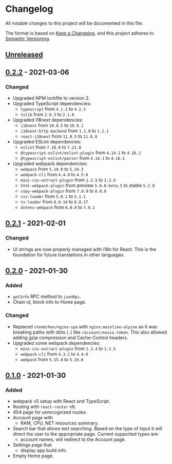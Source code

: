 # Changelog
All notable changes to this project will be documented in this file.

The format is based on [Keep a Changelog](https://keepachangelog.com/en/1.0.0/),
and this project adheres to [Semantic Versioning](https://semver.org/spec/v2.0.0.html).

## [Unreleased]

## [0.2.2] - 2021-03-06
### Changed
- Upgraded NPM lockfile to version 2.
- Upgraded TypeScript dependencies:
  - `typescript` from `4.1.3` to `4.2.3`
  - `tslib` from `2.0.3` to `2.1.0`
- Upgraded i18next dependencies:
  - `i18next` from `19.8.5` to `19.9.1`
  - `i18next-http-backend` from `1.1.0` to `1.1.1`
  - `react-i18next` from `11.8.5` to `11.8.8`
- Upgraded ESLint dependencies:
  - `eslint` from `7.18.0` to `7.21.0`
  - `@typescript-eslint/eslint-plugin` from `4.14.1` to `4.16.1`
  - `@typescript-eslint/parser` from `4.14.1` to `4.16.1`
- Upgraded webpack dependencies:
  - `webpack` from `5.19.0` to `5.24.3`
  - `webpack-cli` from `4.4.0` to `4.5.0`
  - `mini-css-extract-plugin` from `1.3.5` to `1.3.9`
  - `html-webpack-plugin` from preview `5.0.0-beta.5` to stable `5.2.0`
  - `copy-webpack-plugin` from `7.0.0` to `8.0.0`
  - `css-loader` from `5.0.1` to `5.1.1`
  - `ts-loader` from `8.0.14` to `8.0.17`
  - `dotenv-webpack` from `6.0.0` to `7.0.1`

## [0.2.1] - 2021-02-01
### Changed
- UI strings are now properly managed with i18n for React. This is the foundation for future translations in other languages.

## [0.2.0] - 2021-01-30
### Added
- `getInfo` RPC method to `jsonRpc`.
- Chain id, block info to Home page.

### Changed
- Replaced `steebchen/nginx-spa` with `nginx:mainline-alpine` as it was breaking paths with dots (`.`) like `/account/eosio.token`. This also allowed adding gzip compression and Cache-Control headers.
- Upgraded some webpack dependencies:
  - `mini-css-extract-plugin` from `1.3.4` to `1.3.5`
  - `webpack-cli` from `4.3.1` to `4.4.0`
  - `webpack` from `5.15.0` to `5.19.0`

## [0.1.0] - 2021-01-30
### Added
- webpack v5 setup with React and TypeScript.
- Routing with `react-router` v6.
- 404 page for unrecognized routes.
- Account page with
  - RAM, CPU, NET resources summary.
- Search bar that allows text searching. Based on the type of input it will direct the user to the appropriate page. Current supported types are:
  - account names, will redirect to the Account page.
- Settings page that
  - display app build info.
- Empty Home page.

[Unreleased]: https://github.com/matei-radu/eosio-toolbox/compare/v0.2.2...HEAD
[0.2.2]: https://github.com/matei-radu/eosio-toolbox/compare/v0.2.1...v0.2.2
[0.2.1]: https://github.com/matei-radu/eosio-toolbox/compare/v0.2.0...v0.2.1
[0.2.0]: https://github.com/matei-radu/eosio-toolbox/compare/v0.1.0...v0.2.0
[0.1.0]: https://github.com/matei-radu/eosio-toolbox/compare/7978a05dacb7be59366fe4f2418b268b1b0019a7...v0.1.0
